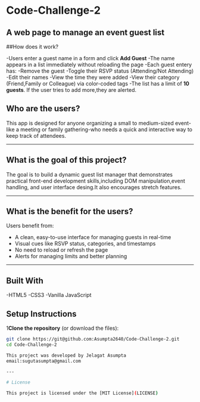 # Code-Challenge-2

A web page to manage  an event guest list
---
##How does it work?

-Users enter a guest name in a form and click **Add Guest**
-The name appears in a list immediately without reloading the page
-Each guest entery has:
   -Remove the guest
   -Toggle their RSVP status (Attending/Not Attending)
   -Edit their names
   -View the time they were added
   -View their category (Friend,Family or Colleague) via color-coded tags
   -The list has a limit of **10 guests**. If the user tries to add more,they are alerted.

  ## Who are the users?

  This app is designed for anyone organizing a small to medium-sized event- like a meeting or family gathering-who needs a quick and interactive way to keep track of attendees.

  ---

  ## What is the goal of this project?

  The goal is to build a dynamic guest list manager that demonstrates practical front-end development skills,including DOM manipulation,event handling, and user interface desing.It also encourages stretch features.

---

  ## What is the benefit  for the users?

  Users benefit from:
  - A clean, easy-to-use interface for managing guests in real-time
- Visual cues like RSVP status, categories, and timestamps
- No need to reload or refresh the page
- Alerts for managing limits and better planning

---

## Built With

-HTML5
-CSS3
-Vanilla JavaScript

## Setup Instructions

1**Clone the repository** (or download the files):
   ```bash
   git clone https://git@github.com:Asumpta2640/Code-Challenge-2.git
   cd Code-Challenge-2

This project was developed by Jelagat Asumpta
email:sugutasumpta@gmail.com

---

# License

This project is licensed under the [MIT License](LICENSE)


   
